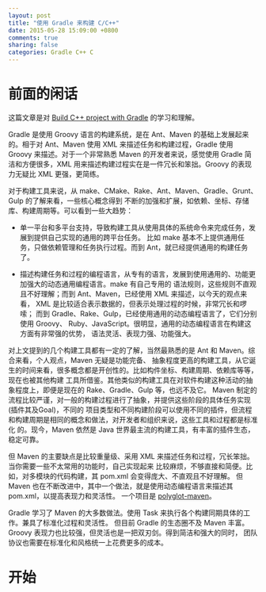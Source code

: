 ```yaml
---
layout: post
title: "使用 Gradle 来构建 C/C++"
date: 2015-05-28 15:09:00 +0800
comments: true
sharing: false
categories: Gradle C++ C
---
```


# 前面的闲话

这篇文章是对 [Build C++ project with Gradle](http://carlosvin.github.io/en/posts/gradle-cpp.html)
的学习和理解。

Gradle 是使用 Groovy 语言的构建系统，是在 Ant、Maven 的基础上发展起来的。相于对 Ant、Maven 使用 XML
来描述任务和构建过程，Gradle 使用 Groovy 来描述。对于一个非常熟悉 Maven 的开发者来说，感觉使用 Gradle
简洁和方便很多，XML 用来描述构建过程实在是一件冗长和笨拙。Groovy 的表现力无疑比 XML 更强，更简练。

对于构建工具来说，从 make、CMake、Rake、Ant、Maven、Gradle、Grunt、Gulp 的了解来看，一些核心概念得到
不断的加强和扩展，如依赖、坐标、存储库、构建周期等。可以看到一些大趋势：

* 单一平台和多平台支持，导致构建工具从使用具体的系统命令来完成任务，发展到提供自己实现的通用的跨平台任务。
比如 make 基本不上提供通用任务，只做依赖管理和任务执行过程。而到 Ant，就已经提供通用的构建任务了。

* 描述构建任务和过程的编程语言，从专有的语言，发展到使用通用的、功能更加强大的动态通用编程语言。make 有自己专用的
语法规则，这些规则不直观且不好理解；而到 Ant、Maven，已经使用 XML 来描述，以今天的观点来看，
XML 是比较适合表示数据的，但表示处理过程的时候，非常冗长和啰嗦；
而到 Gradle、Rake、Gulp，已经使用通用的动态编程语言了，它们分别使用 Groovy、
Ruby、JavaScript。很明显，通用的动态编程语言在构建这方面有非常强的优势，
语法灵活、表现力强、功能强大。

对上文提到的几个构建工具都有一定的了解，当然最熟悉的是 Ant 和 Maven。综合来看，个人观点，Maven 无疑是功能完备、
抽象程度更高的构建工具，从它诞生的时间来看，很多概念都是开创性的。比如构件坐标、构建周期、依赖库等等，现在也被其他构建
工具所借鉴。其他类似的构建工具在对软件构建这种活动的抽象程度上，即便是现在的 Rake、Gradle、Gulp 等，也远不及它。
Maven 制定的流程比较严谨，对一般的构建过程进行了抽象，并提供这些阶段的具体任务实现(插件其及Goal)，不同的
项目类型和不同构建阶段可以使用不同的插件，但流程和构建周期是相同的概念和做法，对开发者和组织来说，这些工具和过程都是标准化
的。现今，Maven 依然是 Java 世界最主流的构建工具，有丰富的插件生态，稳定可靠。

但 Maven 的主要缺点是比较重量级、采用 XML 来描述任务和过程，冗长笨拙。当你需要一些不太常用的功能时，自己实现起来
比较麻烦，不够直接和简便。比如，对多模块的代码构建，其 pom.xml 会变得庞大、不直观且不好理解。
但 Maven 也在不断改进中，其中一个做法，就是使用动态编程语言来描述其 pom.xml，以提高表现力和灵活性。
一个项目是 [polyglot-maven](https://github.com/takari/polyglot-maven)。

Gradle 学习了 Maven 的大多数做法。使用 Task 来执行各个构建同期具体的工作。兼具了标准化过程和灵活性。
但目前 Gradle 的生态圈不及 Maven 丰富。Groovy 表现力也比较强，但灵活也是一把双刃剑。得到简洁和强大的同时，
团队协议也需要在标准化和风格统一上花费更多的成本。

# 开始



